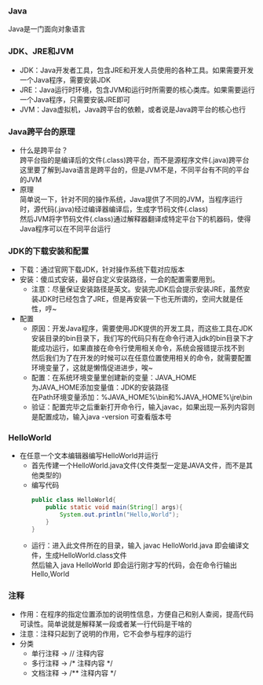 ### Java
Java是一门面向对象语言
### JDK、JRE和JVM
* JDK：Java开发者工具，包含JRE和开发人员使用的各种工具。如果需要开发一个Java程序，需要安装JDK
* JRE：Java运行时环境，包含JVM和运行时所需要的核心类库。如果需要运行一个Java程序，只需要安装JRE即可
* JVM：Java虚拟机，Java跨平台的依赖，或者说是Java跨平台的核心也行
### Java跨平台的原理
* 什么是跨平台？  
跨平台指的是编译后的文件(.class)跨平台，而不是源程序文件(.java)跨平台  
这里要了解到Java语言是跨平台的，但是JVM不是，不同平台有不同的平台的JVM
* 原理  
简单说一下，针对不同的操作系统，Java提供了不同的JVM，当程序运行时，源代码(.java)经过编译器编译后，生成字节码文件(.class)  
然后JVM将字节码文件(.class)通过解释器翻译成特定平台下的机器码，使得Java程序可以在不同平台运行
### JDK的下载安装和配置
* 下载：通过官网下载JDK，针对操作系统下载对应版本
* 安装：傻瓜式安装，最好自定义安装路径，一会的配置需要用到。
    * 注意：尽量保证安装路径是英文。安装完JDK后会提示安装JRE，虽然安装JDK时已经包含了JRE，但是再安装一下也无所谓的，空间大就是任性，哼~
* 配置
    * 原因：开发Java程序，需要使用JDK提供的开发工具，而这些工具在JDK安装目录的bin目录下，我们写的代码只有在命令行进入jdk的bin目录下才能成功运行，如果直接在命令行使用相关命令，系统会报错提示找不到  
            然后我们为了在开发的时候可以在任意位置使用相关的命令，就需要配置环境变量了，这就是懒惰促进进步，唉~
    * 配置：在系统环境变量里创建新的变量：JAVA_HOME  
      	   为JAVA_HOME添加变量值：JDK的安装路径  
      	   在Path环境变量添加：%JAVA_HOME%\bin和%JAVA_HOME%\jre\bin
    * 验证：配置完毕之后重新打开命令行，输入javac，如果出现一系列内容则是配置成功，输入java -version 可查看版本号
### HelloWorld
* 在任意一个文本编辑器编写HelloWorld并运行
    * 首先传建一个HelloWorld.java文件(文件类型一定是JAVA文件，而不是其他类型的)
    * 编写代码
      ```java
      public class HelloWorld{
          public static void main(String[] args){
              System.out.println("Hello,World");
          }
      }
      ```
    * 运行：进入此文件所在的目录，输入 javac HelloWorld.java 即会编译文件，生成HelloWorld.class文件  
            然后输入 java HelloWorld 即会运行刚才写的代码，会在命令行输出Hello,World
### 注释
* 作用：在程序的指定位置添加的说明性信息，方便自己和别人查阅，提高代码可读性。简单说就是解释某一段或者某一行代码是干啥的
* 注意：注释只起到了说明的作用，它不会参与程序的运行
* 分类
    * 单行注释 ->  // 注释内容
    * 多行注释 ->  /* 注释内容 */
    * 文档注释 ->  /** 注释内容 */
